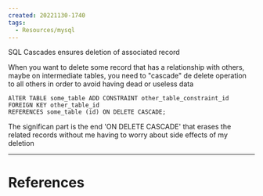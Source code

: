 ```yaml
---
created: 20221130-1740
tags:
  - Resources/mysql
---
```


SQL Cascades ensures deletion of associated record

When you want to delete some record that has a relationship with others,    
maybe on intermediate tables, you need to "cascade" de delete operation   
to all others in order to avoid having dead or useless data

    AlTER TABLE some_table ADD CONSTRAINT other_table_constraint_id FOREIGN KEY other_table_id
    REFERENCES some_table (id) ON DELETE CASCADE;

The significan part is the end 'ON DELETE CASCADE' that erases the related records without me having to worry about side effects of my deletion

---
# References
